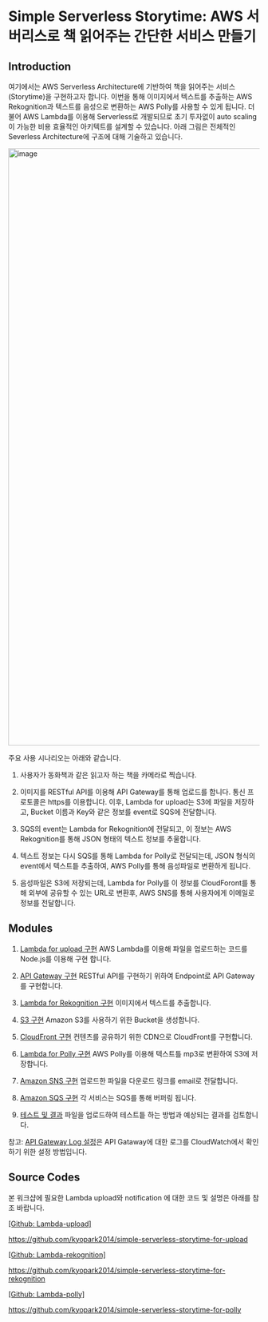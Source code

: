 # Simple Serverless Storytime: AWS 서버리스로 책 읽어주는 간단한 서비스 만들기

## Introduction

여기에서는 AWS Serverless Architecture에 기반하여 책을 읽어주는 서비스(Storytime)을 구현하고자 합니다.
이번을 통해 이미지에서 텍스트를 추출하는 AWS Rekognition과 텍스트를 음성으로 변환하는 AWS Polly를 사용할 수 있게 됩니다. 더불어 AWS Lambda를 이용해 Serverless로 개발되므로 초기 투자없이 auto scaling이 가능한 비용 효율적인 아키텍트를 설계할 수 있습니다. 아래 그림은 전체적인 Severless Architecture에 구조에 대해 기술하고 있습니다. 

<img width="1195" alt="image" src="https://user-images.githubusercontent.com/52392004/154789870-4c21323d-6c01-4999-aac1-0119fdb71c02.png">


주요 사용 시나리오는 아래와 같습니다.
 
1) 사용자가 동화책과 같은 읽고자 하는 책을 카메라로 찍습니다.

2) 이미지를 RESTful API를 이용해 API Gateway를 통해 업로드를 합니다. 통신 프로토콜은 https를 이용합니다. 
이후, Lambda for upload는 S3에 파일을 저장하고, Bucket 이름과 Key와 같은 정보를 event로 SQS에 전달합니다. 

3) SQS의 event는 Lambda for Rekognition에 전달되고, 이 정보는 AWS Rekognition를 통해 JSON 형태의 텍스트 정보를 추울합니다. 

4) 텍스트 정보는 다시 SQS를 통해 Lambda for Polly로 전달되는데, JSON 형식의 event에서 텍스트틑 추출하여, AWS Polly를 통해 음성파일로 변환하게 됩니다.

5) 음성파일은 S3에 저장되는데, Lambda for Polly를 이 정보를 CloudForont를 통해 외부에 공유할 수 있는 URL로 변환후, AWS SNS를 통해 사용자에게 이메일로 정보를 전달합니다. 


## Modules

1) [Lambda for upload 구현](https://github.com/kyopark2014/simple-serverless-storytime/blob/main/docs/lambda-for-upload.md)
AWS Lambda를 이용해 파일을 업로드하는 코드를 Node.js를 이용해 구현 합니다.

2) [API Gateway 구현](https://github.com/kyopark2014/simple-serverless-storytime/blob/main/docs/api-gateway.md)
RESTful API를 구현하기 위하여 Endpoint로 API Gateway를 구현합니다. 

3) [Lambda for Rekognition 구현](https://github.com/kyopark2014/simple-serverless-storytime/blob/main/docs/lambda-for-rekognition.md)
이미지에서 텍스트를 추출합니다. 

4) [S3 구현](https://github.com/kyopark2014/simple-serverless-storytime/blob/main/docs/s3.md)
Amazon S3를 사용하기 위한 Bucket을 생성합니다. 

5) [CloudFront 구현](https://github.com/kyopark2014/simple-serverless-storytime/blob/main/docs/cloudfront.md)
컨텐츠를 공유하기 위한 CDN으로 CloudFront를 구현합니다. 

6) [Lambda for Polly 구현](https://github.com/kyopark2014/simple-serverless-storytime/blob/main/docs/lambda-for-polly.md)
AWS Polly를 이용해 텍스트틀 mp3로 변환하여 S3에 저장합니다. 

7) [Amazon SNS 구현](https://github.com/kyopark2014/simple-serverless-storytime/blob/main/docs/sns.md)
업로드한 파일을 다운로드 링크를 email로 전달합니다. 

8) [Amazon SQS 구현](https://github.com/kyopark2014/simple-serverless-storytime/blob/main/docs/sqs.md)
각 서비스는 SQS를 통해 버퍼링 됩니다.

9) [테스트 및 결과](https://github.com/kyopark2014/simple-serverless-storytime/blob/main/docs/test.md)
파일을 업로드하여 테스트틑 하는 방법과 예상되는 결과를 검토합니다. 

참고: [API Gateway Log 설정](https://github.com/kyopark2014/simple-serverless-storytime/blob/main/docs/api-gateway-log.md)은
API Gataway에 대한 로그를 CloudWatch에서 확인하기 위한 설정 방법입니다. 

## Source Codes
본 워크샵에 필요한 Lambda upload와 notification 에 대한 코드 및 설명은 아래를 참조 바랍니다. 

[[Github: Lambda-upload]](https://github.com/kyopark2014/simple-serverless-storytime-for-upload)

https://github.com/kyopark2014/simple-serverless-storytime-for-upload

[[Github: Lambda-rekognition]](https://github.com/kyopark2014/simple-serverless-storytime-for-rekognition)

https://github.com/kyopark2014/simple-serverless-storytime-for-rekognition


[[Github: Lambda-polly]](https://github.com/kyopark2014/simple-serverless-storytime-for-polly)

https://github.com/kyopark2014/simple-serverless-storytime-for-polly 

